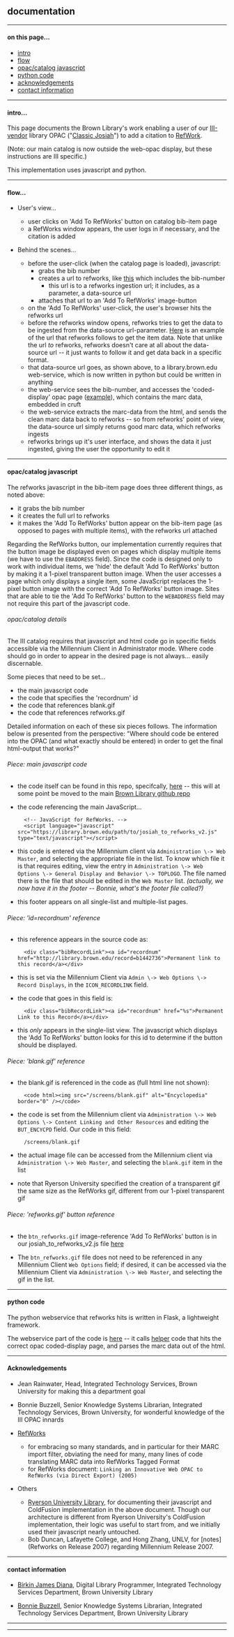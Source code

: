 ## documentation

---

#### on this page...

* [intro](#intro)
* [flow](#flow)
* [opac/catalog javascript](#opac_cat_js)
* [python code](#python_code)
* [acknowledgements](#acknowledgements)
* [contact information](#contact_info)

---

#### intro...

This page documents the Brown Library's work enabling a user of our [III-vendor](http://www.iii.com) library OPAC ("[Classic Josiah](http://josiah.brown.ed)") to add a citation to [RefWork](http://refworks.com).

(Note: our main catalog is now outside the web-opac display, but these instructions are III specific.)

This implementation uses javascript and python.

---


#### flow...

- User's view...
    - user clicks on 'Add To RefWorks' button on catalog bib-item page
    - a RefWorks window appears, the user logs in if necessary, and the citation is added

- Behind the scenes...
    - before the user-click (when the catalog page is loaded), javascript:
        - grabs the bib number
        - creates a url to refworks, like [this](http://www.refworks.com/express/ExpressImport.asp?vendor=Marc%20Format&url=http%3A%2F%2Flibrary.brown.edu%2Faddto_refworks%2Fv2%2Fmarc%2Fb4069600%2F) which includes the bib-number
            - this url is to a refworks ingestion url; it includes, as a parameter, a data-source url
        - attaches that url to an 'Add To RefWorks' image-button
    - on the 'Add To RefWorks' user-click, the user's browser hits the refworks url
    - before the refworks window opens, refworks tries to get the data to be ingested from the data-source url-parameter. [Here](http://library.brown.edu/addto_refworks/v2/marc/b4069600/) is an example of the url that refworks follows to get the item data. Note that unlike the url _to_ refworks, refworks doesn't care at all about the data-source url -- it just wants to follow it and get data back in a specific format.
    - that data-source url goes, as shown above, to a library.brown.edu web-service, which is now written in python but could be written in anything
    - the web-service sees the bib-number, and accesses the 'coded-display' opac page ([example](http://josiah.brown.edu/search~S7?/.b4069600/.b4069600/1%2C1%2C1%2CB/marc~b4069600)), which contains the marc data, embedded in cruft
    - the web-service extracts the marc-data from the html, and sends the clean marc data back to refworks -- so from refworks' point of view, the data-source url simply returns good marc data, which refworks ingests
    - refworks brings up it's user interface, and shows the data it just ingested, giving the user the opportunity to edit it

---


#### <a id="opac_cat_js"></a>opac/catalog javascript

The refworks javascript in the bib-item page does three different things, as noted above:
- it grabs the bib number
- it creates the full url to refworks
- it makes the 'Add To RefWorks' button appear on the bib-item page (as opposed to pages with multiple items), with the refworks url attached

Regarding the RefWorks button, our implementation currently requires that the button image be displayed even on pages which display multiple items (we have to use the `EBADDRESS` field). Since the code is designed only to work with individual items, we 'hide' the default 'Add To RefWorks' button by making it a 1-pixel transparent button image. When the user accesses a page which only displays a single item, some JavaScript replaces the 1-pixel button image with the correct 'Add To RefWorks' button image. Sites that are able to tie the 'Add To RefWorks' button to the `WEBADDRESS` field may not require this part of the javascript code.

###### opac/catalog details

The III catalog requires that javascript and html code go in specific fields accessible via the Millennium Client in Administrator mode. Where code should go in order to appear in the desired page is not always... easily discernable.

Some pieces that need to be set...
- the main javascript code
- the code that specifies the 'recordnum' id
- the code that references blank.gif
- the code that references refworks.gif

Detailed information on each of these six pieces follows. The information below is presented from the perspective: "Where should code be entered into the OPAC (and what exactly should be entered) in order to get the final html-output that works?"

###### Piece: main javascript code

- the code itself can be found in this repo, specifcally, [here](https://github.com/birkin/addto_refworks/blob/master/utils/josiah_to_refworks_v2.js) -- this will at some point be moved to the main [Brown Library github repo](https://github.com/Brown-University-Library)

- the code referencing the main JavaScript...

        <!-- JavaScript for RefWorks. -->
        <script language="javascript" src="https://library.brown.edu/path/to/josiah_to_refworks_v2.js" type="text/javascript"></script>

- this code is entered via the Millennium client via `Administration \-> Web Master`, and selecting the appropriate file in the list. To know which file it is that requires editing, view the entry in `Administration \-> Web Options \-> General Display and Behavior \-> TOPLOGO`. The file named there is the file that should be edited in the `Web Master` list. _(actually, we now have it in the footer -- Bonnie, what's the footer file called?)_

- this footer appears on all single-list and multiple-list pages.

###### Piece: 'id=recordnum' reference

- this reference appears in the source code as:

        <div class="bibRecordLink"><a id="recordnum" href="http://library.brown.edu/record=b1442736">Permanent link to this record</a></div>

- this is set via the Millennium Client via `Admin \-> Web Options \-> Record Displays`, in the `ICON_RECORDLINK` field.

- the code that goes in this field is:

        <div class="bibRecordLink"><a id="recordnum" href="%s">Permanent Link to this Record</a></div>

- this _only_ appears in the single-list view. The javascript which displays the 'Add To RefWorks' button looks for this id to determine if the button should be displayed.

###### Piece: 'blank.gif' reference

- the blank.gif is referenced in the code as (full html line not shown):

        <code html><img src="/screens/blank.gif" alt="Encyclopedia" border="0" /></code>

- the code is set from the Millennium client via `Administration \-> Web Options \-> Content Linking and Other Resources` and editing the `BUT_ENCYCPD` field. Our code in this field:

        /screens/blank.gif

- the actual image file can be accessed from the Millennium client via `Administration \-> Web Master`, and selecting the `blank.gif` item in the list

- note that Ryerson University specified the creation of a transparent gif the same size as the RefWorks gif, different from our 1-pixel transparent gif

###### Piece: 'refworks.gif' button reference

- the `btn_refworks.gif` image-reference 'Add To RefWorks' button is in our josiah_to_refworks_v2.js file [here](https://github.com/birkin/addto_refworks/blob/f55b00da997f3972bdce3f19ed296376db994383/utils/josiah_to_refworks_v2.js#L66)

- The `btn_refworks.gif` file does not need to be referenced in any Millennium Client `Web Options` field; if desired, it can be accessed via the Millennium Client via `Administration \-> Web Master`, and selecting the gif in the list.

---

#### <a id="python_code"></a>python code

The python webservice that refworks hits is written in Flask, a lightweight framework.

The webservice part of the code is [here](https://github.com/birkin/addto_refworks/blob/f55b00da997f3972bdce3f19ed296376db994383/refworks_app.py#L28) -- it calls [helper](https://github.com/birkin/addto_refworks/blob/f55b00da997f3972bdce3f19ed296376db994383/utils/app_helper.py) code that hits the correct opac coded-display page, and parses the marc data out of the html.

---

#### Acknowledgements

- Jean Rainwater, Head, Integrated Technology Services, Brown University for making this a department goal

- Bonnie Buzzell, Senior Knowledge Systems Librarian, Integrated Technology Services, Brown University, for wonderful knowledge of the III OPAC innards

- [RefWorks](http://refworks.com)
    - for embracing so many standards, and in particular for their MARC import filter, obviating the need for many, many lines of code translating MARC data into RefWorks Tagged Format
    - for RefWorks document: `Linking an Innovative Web OPAC to RefWorks (via Direct Export) (2005)`

- Others
    - [Ryerson University Library](http://innopac.lib.ryerson.ca/), for documenting their javascript and ColdFusion implementation in the above document. Though our architecture is different from Ryerson University's ColdFusion implementation, their logic was useful to start from, and we initially used their javascript nearly untouched.
    - Bob Duncan, Lafayette College, and Hong Zhang, UNLV, for [notes](Refworks on Release 2007) regarding Millennium Release 2007.

---

#### <a id="contact_info"></a>contact information

- [Birkin James Diana](mailto:birkin_diana@brown.edu), Digital Library Programmer, Integrated Technology Services Department, Brown University Library

- [Bonnie Buzzell](mailto:bonnie_buzzell@brown.edu), Senior Knowledge Systems Librarian, Integrated Technology Services Department, Brown University Library

---

---
